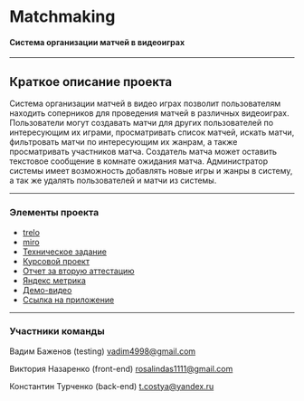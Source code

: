 # Matchmaking

#### Система организации матчей в видеоиграх 

---

## Краткое описание проекта

Система организации матчей в видео играх позволит пользователям находить соперников для проведения матчей в различных видеоиграх. Пользователи могут создавать матчи для других пользователей по интересующим их играми, просматривать список матчей, искать матчи, фильтровать матчи по интересующим их жанрам, а также просматривать участников матча. Создатель матча может оставить текстовое сообщение в комнате ожидания матча. Администратор системы имеет возможность добавлять новые игры и жанры в систему, а так же удалять пользователей и матчи из системы.

---

### Элементы проекта

- [trelo](https://trello.com/b/sbk6Btsl/tp2020)
- [miro](https://miro.com/app/board/o9J_kum_2c0=/)
- [Техническое задание](https://github.com/KostyaTurchenko/Matchmaking/blob/master/docs/TZ.docx)
- [Курсовой проект](https://github.com/KostyaTurchenko/Matchmaking/blob/master/docs/kursovoy_proekt.docx)
- [Отчет за вторую аттестацию](https://github.com/KostyaTurchenko/Matchmaking/blob/master/docs/onchet_2att.docx)
- [Яндекс метрика](https://metrika.yandex.ru/dashboard?id=64765795)
- [Демо-видео](https://www.youtube.com/watch?v=AEuyLMzG5go&feature=emb_logo)
- [Ссылка на приложение](https://kykyx.pythonanywhere.com/)

---

### Участники команды

Вадим Баженов (testing) vadim4998@gmail.com

Виктория Назаренко (front-end) rosalindas1111@gmail.com 

Константин Турченко (back-end) t.costya@yandex.ru
